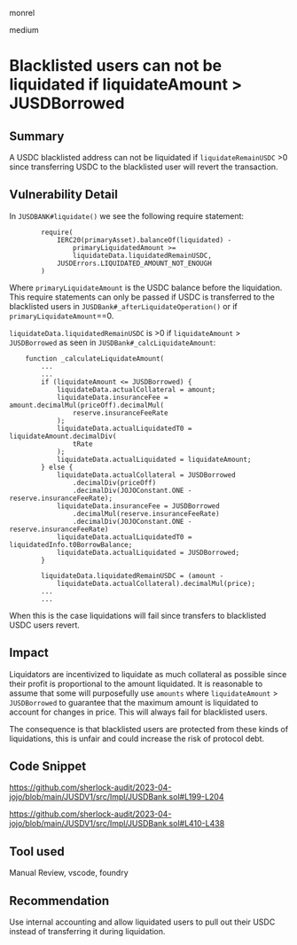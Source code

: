 monrel

medium

# Blacklisted users can not be liquidated if liquidateAmount > JUSDBorrowed

## Summary

A USDC blacklisted address can not be liquidated if `liquidateRemainUSDC` >0 since transferring USDC to the blacklisted user will revert the transaction. 

## Vulnerability Detail

In `JUSDBANK#liquidate()` we see the following require statement:

```solidity
        require(
            IERC20(primaryAsset).balanceOf(liquidated) -
                primaryLiquidatedAmount >=
                liquidateData.liquidatedRemainUSDC,
            JUSDErrors.LIQUIDATED_AMOUNT_NOT_ENOUGH
        )
```

Where `primaryLiquidateAmount` is the USDC balance before the liquidation. This require statements can only be passed if USDC is transferred to the blacklisted users in `JUSDBank#_afterLiquidateOperation()` or if `primaryLiquidateAmount`==0.

`liquidateData.liquidatedRemainUSDC` is >0 if `liquidateAmount` > `JUSDBorrowed` as seen in `JUSDBank#_calcLiquidateAmount`:

```solidity
    function _calculateLiquidateAmount(
		...
		...
        if (liquidateAmount <= JUSDBorrowed) {
            liquidateData.actualCollateral = amount;
            liquidateData.insuranceFee = amount.decimalMul(priceOff).decimalMul(
                reserve.insuranceFeeRate
            );
            liquidateData.actualLiquidatedT0 = liquidateAmount.decimalDiv(
                tRate
            );
            liquidateData.actualLiquidated = liquidateAmount;
        } else {
            liquidateData.actualCollateral = JUSDBorrowed
                .decimalDiv(priceOff)
                .decimalDiv(JOJOConstant.ONE - reserve.insuranceFeeRate);
            liquidateData.insuranceFee = JUSDBorrowed
                .decimalMul(reserve.insuranceFeeRate) 
                .decimalDiv(JOJOConstant.ONE - reserve.insuranceFeeRate)
            liquidateData.actualLiquidatedT0 = liquidatedInfo.t0BorrowBalance;
            liquidateData.actualLiquidated = JUSDBorrowed;
        }

        liquidateData.liquidatedRemainUSDC = (amount -
            liquidateData.actualCollateral).decimalMul(price);
        ...
        ...
```

When this is the case liquidations will fail since transfers to blacklisted USDC users revert.

## Impact

Liquidators are incentivized to liquidate as much collateral as possible since their profit is proportional to the amount liquidated. It is reasonable to assume that some will purposefully use `amounts` where `liquidateAmount` > `JUSDBorrowed` to guarantee that the maximum amount is liquidated to account for changes in price. This will always fail for blacklisted users.

The consequence is that blacklisted users are protected from these kinds of liquidations, this is unfair and could increase the risk of protocol debt.

## Code Snippet
https://github.com/sherlock-audit/2023-04-jojo/blob/main/JUSDV1/src/Impl/JUSDBank.sol#L199-L204

https://github.com/sherlock-audit/2023-04-jojo/blob/main/JUSDV1/src/Impl/JUSDBank.sol#L410-L438

## Tool used

Manual Review, vscode, foundry

## Recommendation

Use internal accounting and allow liquidated users to pull out their USDC instead of transferring it during liquidation. 